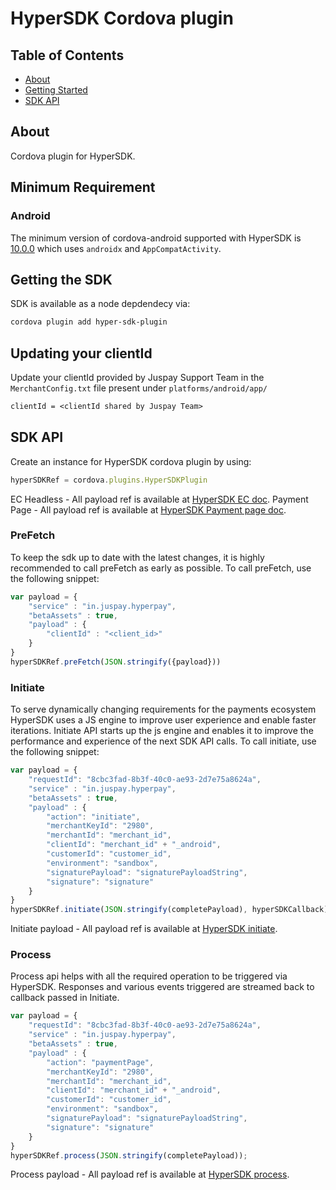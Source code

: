 # HyperSDK Cordova plugin

## Table of Contents

- [About](#about)
- [Getting Started](#getting_started)
- [SDK API](#sdk_api)

## About

Cordova plugin for HyperSDK.

## Minimum Requirement

### Android

The minimum version of cordova-android supported with HyperSDK is [10.0.0](https://github.com/apache/cordova-android/blob/master/RELEASENOTES.md#1000-jul-17-2021) which uses `androidx` and `AppCompatActivity`.

## Getting the SDK

SDK is available as a node depdendecy via:

```sh
cordova plugin add hyper-sdk-plugin
```

## Updating your clientId

Update your clientId provided by Juspay Support Team in the `MerchantConfig.txt` file present under `platforms/android/app/`

```txt
clientId = <clientId shared by Juspay Team>
```

## SDK API

Create an instance for HyperSDK cordova plugin by using:
```javascript
hyperSDKRef = cordova.plugins.HyperSDKPlugin
```

EC Headless - All payload ref is available at [HyperSDK EC doc](https://developer.juspay.in/v2.0/).
Payment Page - All payload ref is available at [HyperSDK Payment page doc](https://developer.juspay.in/v4.0/).

### PreFetch

To keep the sdk up to date with the latest changes, it is highly recommended to call preFetch as early as possible. To call preFetch, use the following snippet:

```javascript
var payload = {
    "service" : "in.juspay.hyperpay",
    "betaAssets" : true,
    "payload" : {
        "clientId" : "<client_id>"
    }
}
hyperSDKRef.preFetch(JSON.stringify({payload}))
```

### Initiate

To serve dynamically changing requirements for the payments ecosystem HyperSDK uses a JS engine to improve user experience and enable faster iterations.
Initiate API starts up the js engine and enables it to improve the performance and experience of the next SDK API calls.
To call initiate, use the following snippet:

```javascript
var payload = {
    "requestId": "8cbc3fad-8b3f-40c0-ae93-2d7e75a8624a",
    "service" : "in.juspay.hyperpay",
    "betaAssets" : true,
    "payload" : {
        "action": "initiate",
        "merchantKeyId": "2980",
        "merchantId": "merchant_id",
        "clientId": "merchant_id" + "_android",
        "customerId": "customer_id",
        "environment": "sandbox",
        "signaturePayload": "signaturePayloadString",
        "signature": "signature"
    }
}
hyperSDKRef.initiate(JSON.stringify(completePayload), hyperSDKCallback);
```

Initiate payload - All payload ref is available at [HyperSDK initiate](https://developer.juspay.in/v2.0/docs/initiate-payload).

### Process

Process api helps with all the required operation to be triggered via HyperSDK.
Responses and various events triggered are streamed back to callback passed in Initiate.

```javascript
var payload = {
    "requestId": "8cbc3fad-8b3f-40c0-ae93-2d7e75a8624a",
    "service" : "in.juspay.hyperpay",
    "betaAssets" : true,
    "payload" : {
        "action": "paymentPage",
        "merchantKeyId": "2980",
        "merchantId": "merchant_id",
        "clientId": "merchant_id" + "_android",
        "customerId": "customer_id",
        "environment": "sandbox",
        "signaturePayload": "signaturePayloadString",
        "signature": "signature"
    }
}
hyperSDKRef.process(JSON.stringify(completePayload));
```

Process payload - All payload ref is available at [HyperSDK process](https://developer.juspay.in/v2.0/docs/process-payload).

